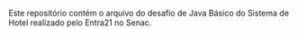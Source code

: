 Este repositório contém o arquivo do desafio de Java Básico do Sistema de Hotel realizado pelo Entra21 no Senac.